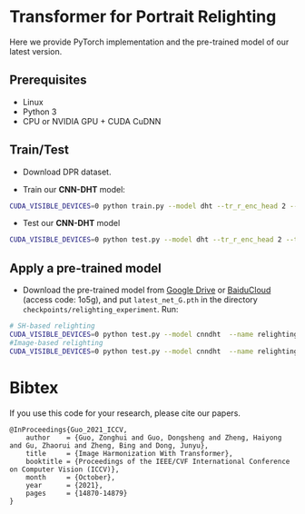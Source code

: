 <base target="_blank"/>


# Transformer for Portrait Relighting<br>

Here we provide PyTorch implementation and the pre-trained model of our latest version.

## Prerequisites

- Linux
- Python 3
- CPU or NVIDIA GPU + CUDA CuDNN

## Train/Test
- Download DPR dataset.

- Train our **CNN-DHT** model:
```bash
CUDA_VISIBLE_DEVICES=0 python train.py --model dht --tr_r_enc_head 2 --tr_r_enc_layers 9  --tr_i_dec_head 2 --tr_i_dec_layers 9 --tr_l_dec_head 2 --tr_l_dec_layers 9 --name experiment_name --dataset_root <dataset_dir> --batch_size xx --init_port xxxx
```
- Test our **CNN-DHT** model
```bash
CUDA_VISIBLE_DEVICES=0 python test.py --model dht --tr_r_enc_head 2 --tr_r_enc_layers 9  --tr_i_dec_head 2 --tr_i_dec_layers 9 --tr_l_dec_head 2 --tr_l_dec_layers 9 --name experiment_name --dataset_root <dataset_dir> --batch_size xx --init_port xxxx
```

## Apply a pre-trained model
- Download the pre-trained model from [Google Drive](https://drive.google.com/file/d/1ISXB7l71ox2efAwRrg3on8Oe_f_Zmapz/view?usp=sharing) or [BaiduCloud](https://pan.baidu.com/s/1eFKMOrqvnQv0An_ztl1Nng) (access code: 1o5g), and put `latest_net_G.pth` in the directory `checkpoints/relighting_experiment`. Run:
```bash
# SH-based relighting
CUDA_VISIBLE_DEVICES=0 python test.py --model cnndht  --name relighting_experiment  --relighting_action relighting  --dataset_root <dataset_dir> --dataset_name DPR --dataset_mode dpr  --batch_size 1 --init_port xxxx
#Image-based relighting
CUDA_VISIBLE_DEVICES=0 python test.py --model cnndht  --name relighting_experiment  --relighting_action transfer  --dataset_root <dataset_dir> --dataset_name DPR --dataset_mode dprtransfer  --batch_size 1 --init_port xxxx
```

# Bibtex
If you use this code for your research, please cite our papers.


```
@InProceedings{Guo_2021_ICCV,
    author    = {Guo, Zonghui and Guo, Dongsheng and Zheng, Haiyong and Gu, Zhaorui and Zheng, Bing and Dong, Junyu},
    title     = {Image Harmonization With Transformer},
    booktitle = {Proceedings of the IEEE/CVF International Conference on Computer Vision (ICCV)},
    month     = {October},
    year      = {2021},
    pages     = {14870-14879}
}
```

